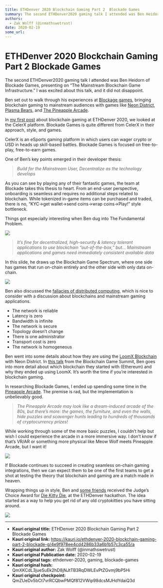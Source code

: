 ```yaml
---
title: ETHDenver 2020 Blockchain Gaming Part 2  Blockade Games
summary: The second ETHDenver2020 gaming talk I attended was Ben Heidorn of Blockade Games, presenting on “The Mainstream Blockchain Game Infrastructure.” I was excited
authors:
  - Zak Wolff (@inmathswetrust)
date: 2020-02-19
some_url: 
---
```


# ETHDenver 2020 Blockchain Gaming Part 2  Blockade Games



The second ETHDenver2020 gaming talk I attended was Ben Heidorn of Blockade Games, presenting on “The Mainstream Blockchain Game Infrastructure.” I was excited about this talk, and it did not disappoint.

Ben set out to walk through his experiences at [Blockage games](https://blockade.games/), bringing blockchain gaming to mainstream audiences with games like [Neon District](https://www.neondistrict.io/), [Plasma Bears](https://plasmabears.com/), and [The Pineapple Arcade](https://www.pineapplearcade.net/).

In [my first post](https://wolfdefi.com/posts/2020/02/ethdenver-2020-blockchain-gaming-part-1-celerx/) about blockchain gaming at ETHDenver 2020, we looked at the CelerX platform. Blockade Games is quite different from CelerX in their approach, style, and games.

CelerX is an eSports gaming platform in which users can wager crypto or USD in heads up skill-based battles. Blockade Games is focused on free-to-play, free-to-earn games.

One of Ben’s key points emerged in their developer thesis:

> _Build for the Mainstream User, Decentralize as the technology develops_

As you can see by playing any of their fantastic games, the team at Blockade takes this thesis to heart. From an end-user perspective, onboarding is seamless and requires no additional steps related to blockchain. While tokenized in-game items can be purchased and traded, there is no, “KYC->get wallet->send coins->wrap coins->Play!” style bottleneck.

Things got especially interesting when Ben dug into The Fundamental Problem.

![](https://miro.medium.com/max/1920/0*ubS3pMDyap6hX3XP.png)

> _It’s fine for decentralized, high-security & latency tolerant applications to use blockchain “out-of-the-box,” but… Mainstream applications and games need immediately consistent available data_

In this slide, he draws up the Blockchain Game Spectrum, where one side has games that run on-chain entirely and the other side with only data on-chain.

![](https://miro.medium.com/max/1920/0*zOkD6KTczThj3smQ.png)

Ben also discussed the [fallacies of distributed computing](https://en.wikipedia.org/wiki/Fallacies_of_distributed_computing#The_fallacies), which is nice to consider with a discussion about blockchains and mainstream gaming applications.

*   The network is reliable
*   Latency is zero
*   Bandwidth is infinite
*   The network is secure
*   Topology doesn’t change
*   There is one administrator
*   Transport cost is zero
*   The network is homogeneous

Ben went into some details about how they are using the [LoomX Blockchain](https://loomx.io/) with Neon District. In [this talk](https://www.youtube.com/watch?v=NbK5ryWEeAA) from the Blockchain Game Summit, Ben goes into more detail about which blockchain they started with (Ethereum) and why they ended up using LoomX. It’s worth the time if you’re interested in blockchain gaming.

In researching Blockade Games, I ended up spending some time in the [Pineapple Arcade](https://www.pineapplearcade.net/). The premise is rad, but the implementation is unbelievably good.

> _The Pineapple Arcade may look like a dream-induced arcade of the 80s, but there’s more: the games, the furniture, and even the walls, hide puzzles and scavenger hunts leading to hundreds of thousands of cryptocurrency prizes!_

While working through some of the more basic puzzles, I couldn’t help but wish I could experience the arcade in a more immersive way. I don’t know if that’s VR/AR or something more physical like Meow Wolf meets Pineapple Arcade, but I want it!

![](https://miro.medium.com/max/1920/0*A2rDPsGgdeaee1Cl.png)

If Blockade continues to succeed in creating seamless on-chain gaming integrations, then we can expect them to be one of the first teams to get a shot at testing the theory that blockchain and gaming are a match made in heaven.

Wrapping things up in style, Ben and [some friends](https://twitter.com/coin_artist/status/1229208102483836929?s=20) received the Judge’s Choice Award for [Die Kitty Die](https://dkd-staging.herokuapp.com/), at the ETHDenver hackathon. The idea started as a way to help you get rid of any old cryptokitties you have sitting around.

![](https://miro.medium.com/max/1920/0*vbi7dKLPoW0U9712.png)


---

- **Kauri original title:** ETHDenver 2020 Blockchain Gaming Part 2  Blockade Games
- **Kauri original link:** https://kauri.io/ethdenver-2020-blockchain-gaming-part-2-blockade-g/4e9f978ee4cd4286b33a6b1b57c3ca55/a
- **Kauri original author:** Zak Wolff (@inmathswetrust)
- **Kauri original Publication date:** 2020-02-19
- **Kauri original tags:** ethdenver-2020, gaming, blockade-games
- **Kauri original hash:** QmXKCdL3jueSuEk2hD8jNJtTB3RqDWLEvPtZGvmj9bP5Hi
- **Kauri original checkpoint:** QmZUeDv5bCt7vrRCQbwPMQf812VWip98dcsMJHdYdaiQ3d



